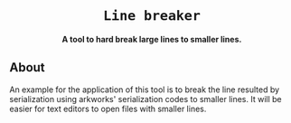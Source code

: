<div align="center">

  <h1><code>Line breaker</code></h1>

  <strong>A tool to hard break large lines to smaller lines.</strong>

</div>

## About

An example for the application of this tool is to break the line resulted by serialization using arkworks' serialization codes to smaller lines. It will be easier for text editors to open files with smaller lines.